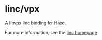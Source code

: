 # linc/vpx
A libvpx linc binding for Haxe.

For more information, see the [linc homepage](http://snowkit.github.io/linc/)

